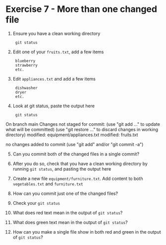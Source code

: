 # Exercise 7 - More than one changed file

1. Ensure you have a clean working directory

        git status

2. Edit one of your `fruits.txt`, add a few items

        blueberry
        strawberry
        etc.

3. Edit `appliances.txt` and add a few items

        dishwasher
        dryer
        etc.

4. Look at git status, paste the output here

        git status

On branch main
Changes not staged for commit:
  (use "git add <file>..." to update what will be committed)
  (use "git restore <file>..." to discard changes in working directory)
        modified:   equipment/appliances.txt
        modified:   fruits.txt

no changes added to commit (use "git add" and/or "git commit -a")

5. Can you commit both of the changed files in a single commit?

6. After you do so, check that you have a clean working directory by running `git status`, and pasting the output here

7. Create a new file `equipment/furniture.txt`. Add content to both `vegetables.txt` and `furniture.txt`

8. How can you commit just one of the changed files?

9. Check your `git status`

10. What does red text mean in the output of `git status`?

11. What does green text mean in the output of `git status`?

12. How can you make a single file show in both red and green in the output of `git status`?

